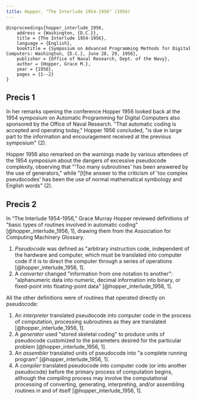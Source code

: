 ```yaml
---
title: Hopper, "The Interlude 1954-1956" (1956)
---
```


```
@inproceedings{hopper_interlude_1956,
	address = {Washington, {D.C.}},
	title = {The Interlude 1954-1956},
	language = {English},
	booktitle = {Symposium on Advanced Programming Methods for Digital Computers: Washington, {D.C.}, June 28, 29, 1956},
	publisher = {Office of Naval Research, Dept. of the Navy},
	author = {Hopper, Grace M.},
	year = {1956},
	pages = {1--2}
}
```

Precis 1
--------

In her remarks opening the conference Hopper 1956 looked back at the 1954 symposium on Automatic Programming for Digital Computers also sponsored by the Office of Naval Research. "That automatic coding is accepted and operating today," Hopper 1956 concluded, "is due in large part to the information and encouragement received at the previous symposium" (2).

Hopper 1956 also remarked on the warnings made by various attendees of the 1954 symposium about the dangers of excessive pseudocode complexity, observing that "'Too many subroutines' has been answered by the use of generators," while "[t]he answer to the criticism of 'too complex pseudocodes' has been the use of normal mathematical symbology and English words" (2).


Precis 2
--------

In “The Interlude 1954-1956,” Grace Murray Hopper reviewed definitions of "basic types of routines involved in automatic coding" [@hopper_interlude_1956, 1], drawing them from the Association for Computing Machinery Glossary.

1. *Pseudocode* was defined as "arbitrary instruction code, independent of the hardware and computer, which must be translated into computer code if it is to direct the computer through a series of operations [@hopper_interlude_1956, 1].
2. A *converter* changed "information from one notation to another": "alphanumeric data into numeric, decimal information into binary, or fixed-point into floating-point data" [@hopper_interlude_1956, 1].

All the other definitions were of routines that operated directly on pseudocode:

1. An *interpreter* translated pseudocode into computer code in the process of computation, processing subroutines as they are translated [@hopper_interlude_1956, 1].
2. A *generator* used "stored skeletal coding" to produce units of pseudocode customized to the parameters desired for the particular problem [@hopper_interlude_1956, 1].
3. An *assembler* translated units of pseudocode into "a complete running program" [@hopper_interlude_1956, 1].
4. A *compiler* translated pseudocode into computer code (or into another pseudocode) before the primary process of computation begins, although the compiling process may involve the computational processing of converting, generating, interpreting, and/or assembling routines in and of itself [@hopper_interlude_1956, 1].